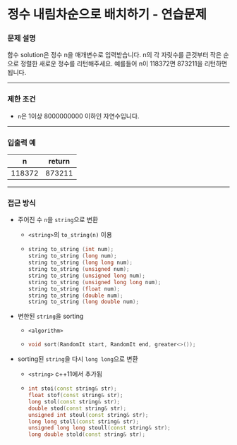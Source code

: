 # 정수 내림차순으로 배치하기 - 연습문제

### 문제 설명

함수 solution은 정수 n을 매개변수로 입력받습니다. n의 각 자릿수를 큰것부터 작은 순으로 정렬한 새로운 정수를 리턴해주세요. 예를들어 n이 118372면 873211을 리턴하면 됩니다.

---

### 제한 조건

  - `n`은 1이상 8000000000 이하인 자연수입니다.

---

### 입출력 예

| n | return |
|:---:|:---:|
| 118372 | 873211 |

---

### 접근 방식

  - 주어진 수 `n`을 `string`으로 변환
    - `<string>`의 `to_string(n)` 이용
    - ```cpp
      string to_string (int num);
      string to_string (long num);
      string to_string (long long num);
      string to_string (unsigned num);
      string to_string (unsigned long num);
      string to_string (unsigned long long num);
      string to_string (float num);
      string to_string (double num);
      string to_string (long double num);
      ```

  - 변한된 `string`을 sorting

    - `<algorithm>`

    - ```cpp
      void sort(RandomIt start, RandomIt end, greater<>());
      ```

  - sorting된 `string`을 다시 `long long`으로 변환

    - `<string>` c++11에서 추가됨 

    - ```cpp
      int stoi(const string& str);
      float stof(const string& str);
      long stol(const string& str);
      double stod(const string& str);
      unsigned int stoul(const string& str);
      long long stoll(const string& str);
      unsigned long long stoull(const string& str);
      long double stold(const string& str);
      ```

